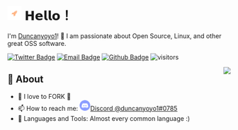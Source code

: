 # <img src="https://raw.githubusercontent.com/duncanyoyo1/duncanyoyo1/main/assets/icon.svg" width="32px"> 𝗛𝗲𝗹𝗹𝗼！ 
I'm [Duncanyoyo1](https://github.com/duncanyoyo1)! 👋 I am passionate about Open Source, Linux, and other great OSS software.

[![Twitter Badge](https://img.shields.io/badge/-Twitter-1da1f2?style=flat-square&labelColor=1da1f2&logo=twitter&logoColor=white&link=https://twitter.com/duncanyoyo1)](https://twitter.com/duncanyoyo1)
[![Email Badge](https://img.shields.io/badge/-Email-c14438?style=flat-square&logo=Gmail&logoColor=white&link=mailto:duncanyoyo1@gmail.com)](mailto:duncanyoyo1@gmail.com)
[![Github Badge](https://img.shields.io/badge/-Github-232323?style=flat-square&logo=Github&logoColor=white&link=https://github.com/duncanyoyo1)](https://github.com/duncanyoyo1)
![visitors](https://visitor-badge.laobi.icu/badge?page_id=duncanyoyo1)

<img align="right" src="https://github-readme-stats.vercel.app/api?username=duncanyoyo1&show_icons=true&hide_border=true&theme=tokyonight">

## 🧐 About

- 🙇 I love to FORK 🍴
- 📫 How to reach me: <img src="https://raw.githubusercontent.com/duncanyoyo1/duncanyoyo1/master/assets/discord-round.svg" width="24px"><a href="https://discordapp.com/users/281308567695261707">Discord @duncanyoyo1#0785</a>
- 🌱 Languages and Tools: Almost every common language :)
